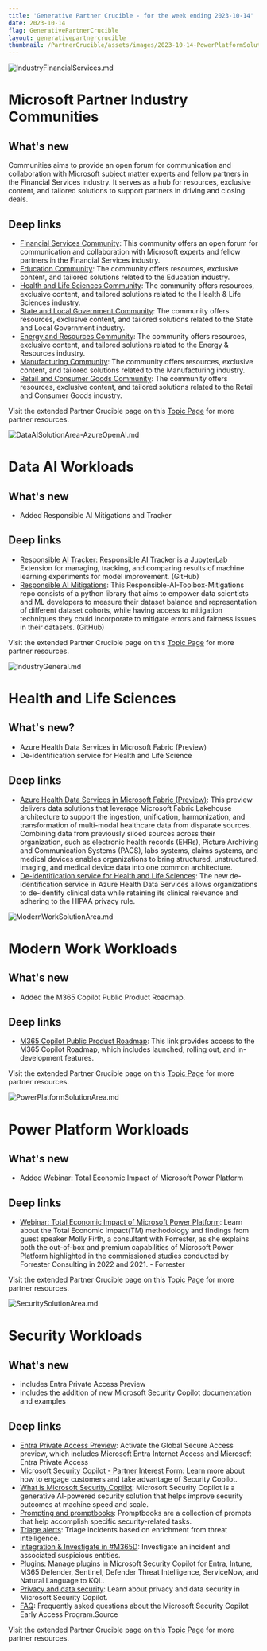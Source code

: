 ```yaml
---
title: 'Generative Partner Crucible - for the week ending 2023-10-14'
date: 2023-10-14
flag: GenerativePartnerCrucible
layout: generativepartnercrucible
thumbnail: /PartnerCrucible/assets/images/2023-10-14-PowerPlatformSolutionArea.md-image.png
---
```


![ IndustryFinancialServices.md ]( /PartnerCrucible/assets/images/2023-10-14-IndustryFinancialServices.md-image.png )

# Microsoft Partner Industry Communities

## What's new

Communities aims to provide an open forum for communication and collaboration with Microsoft subject matter experts and fellow partners in the Financial Services industry. It serves as a hub for resources, exclusive content, and tailored solutions to support partners in driving and closing deals.

## Deep links

- [Financial Services Community](https://forms.office.com/Pages/ResponsePage.aspx?id=v4j5cvGGr0GRqy180BHbRzZDvYmlXT5PsU642IZ8m31UQjlMRTU1RzRDV1NLSFExRUtFRU9PMVZONiQlQCN0PWcu): This community offers an open forum for communication and collaboration with Microsoft experts and fellow partners in the Financial Services industry. 
- [Education Community](https://forms.office.com/Pages/ResponsePage.aspx?id=v4j5cvGGr0GRqy180BHbRzZDvYmlXT5PsU642IZ8m31UNVZRQUM2WkE3TzE3Sk9TM1FaNEEySlNKTCQlQCN0PWcu): The community offers resources, exclusive content, and tailored solutions related to the Education industry.
- [Health and Life Sciences Community](https://forms.office.com/Pages/ResponsePage.aspx?id=v4j5cvGGr0GRqy180BHbRzZDvYmlXT5PsU642IZ8m31URTNMQUk0M1AxOVZMM0xLQzRRVzdQRkQ2RyQlQCN0PWcu): The community offers resources, exclusive content, and tailored solutions related to the Health & Life Sciences industry.
- [State and Local Government Community](https://forms.office.com/Pages/ResponsePage.aspx?id=v4j5cvGGr0GRqy180BHbRzZDvYmlXT5PsU642IZ8m31URFRNSk1VVE5aN09FOUcwMEVMRDdOQjRLQSQlQCN0PWcu): The community offers resources, exclusive content, and tailored solutions related to the State and Local Government industry.
- [Energy and Resources Community](https://forms.office.com/Pages/ResponsePage.aspx?id=v4j5cvGGr0GRqy180BHbRzZDvYmlXT5PsU642IZ8m31UODdJTUw1SDFNNEQwTFM4TE5TWFBGQVU1OSQlQCN0PWcu): The community offers resources, exclusive content, and tailored solutions related to the Energy & Resources industry.
- [Manufacturing Community](https://forms.office.com/Pages/ResponsePage.aspx?id=v4j5cvGGr0GRqy180BHbRzZDvYmlXT5PsU642IZ8m31URUZOTEcwMDlVS0JZNDJEN0NWVjNPV1JJUyQlQCN0PWcu): The community offers resources, exclusive content, and tailored solutions related to the Manufacturing industry.
- [Retail and Consumer Goods Community](https://forms.office.com/Pages/ResponsePage.aspx?id=v4j5cvGGr0GRqy180BHbRzZDvYmlXT5PsU642IZ8m31UQ1FYUEFLMlRKTUhSWkRNWEhVNzhNSENDNiQlQCN0PWcu): The community offers resources, exclusive content, and tailored solutions related to the Retail and Consumer Goods industry.

Visit the extended Partner Crucible page on this [Topic Page](https://lagimik.github.io/PartnerCrucible/IndustryGeneral) for more partner resources.

![ DataAISolutionArea-AzureOpenAI.md ]( /PartnerCrucible/assets/images/2023-10-14-DataAISolutionArea-AzureOpenAI.md-image.png )

# Data AI Workloads

## What's new

- Added Responsible AI Mitigations and Tracker
 
## Deep links

- [Responsible AI Tracker](https://github.com/microsoft/responsible-ai-toolbox-tracker): Responsible AI Tracker is a JupyterLab Extension for managing, tracking, and comparing results of machine learning experiments for model improvement. (GitHub)
- [Responsible AI Mitigations](https://github.com/microsoft/responsible-ai-toolbox-mitigations): This Responsible-AI-Toolbox-Mitigations repo consists of a python library that aims to empower data scientists and ML developers to measure their dataset balance and representation of different dataset cohorts, while having access to mitigation techniques they could incorporate to mitigate errors and fairness issues in their datasets. (GitHub)

Visit the extended Partner Crucible page on this [Topic Page](https://lagimik.github.io/PartnerCrucible/DataAISolutionArea-AzureOpenAI) for more partner resources.


![ IndustryGeneral.md ]( /PartnerCrucible/assets/images/2023-10-14-IndustryGeneral.md-image.png )

# Health and Life Sciences

## What's new?

- Azure Health Data Services in Microsoft Fabric (Preview)
- De-identification service for Health and Life Science

## Deep links

- [Azure Health Data Services in Microsoft Fabric (Preview)](https://www.microsoft.com/en-us/industry/blog/healthcare/2023/10/10/unlock-data-value-with-healthcare-data-solutions-in-microsoft-fabric/): This preview delivers data solutions that leverage Microsoft Fabric Lakehouse architecture to support the ingestion, unification, harmonization, and transformation of multi-modal healthcare data from disparate sources. Combining data from previously siloed sources across their organization, such as electronic health records (EHRs), Picture Archiving and Communication Systems (PACS), labs systems, claims systems, and medical devices enables organizations to bring structured, unstructured, imaging, and medical device data into one common architecture.
- [De-identification service for Health and Life Sciences](https://techcommunity.microsoft.com/t5/healthcare-and-life-sciences/announcing-a-de-identification-service-for-health-and-life/ba-p/3949712): The new de-identification service in Azure Health Data Services allows organizations to de-identify clinical data while retaining its clinical relevance and adhering to the HIPAA privacy rule.


![ ModernWorkSolutionArea.md ]( /PartnerCrucible/assets/images/2023-10-14-ModernWorkSolutionArea.md-image.png )

# Modern Work Workloads

## What's new

- Added the M365 Copilot Public Product Roadmap.

## Deep links
- [M365 Copilot Public Product Roadmap](https://aka.ms/M365CopilotRoadmap): This link provides access to the M365 Copilot Roadmap, which includes launched, rolling out, and in-development features.

Visit the extended Partner Crucible page on this [Topic Page](https://lagimik.github.io/PartnerCrucible/ModernWorkSolutionArea) for more partner resources.

![ PowerPlatformSolutionArea.md ]( /PartnerCrucible/assets/images/2023-10-14-PowerPlatformSolutionArea.md-image.png )

# Power Platform Workloads

## What's new

- Added Webinar: Total Economic Impact of Microsoft Power Platform

## Deep links

- [Webinar: Total Economic Impact of Microsoft Power Platform](https://info.microsoft.com/ww-landing-total-economic-impact-of-microsoft-power-platform.html?LCID=CEMA&ocid=AIDN%252FA_TWITTER_oo_spl100004655137456): Learn about the Total Economic Impact(TM) methodology and findings from guest speaker Molly Firth, a consultant with Forrester, as she explains both the out-of-box and premium capabilities of Microsoft Power Platform highlighted in the commissioned studies conducted by Forrester Consulting in 2022 and 2021. - Forrester

Visit the extended Partner Crucible page on this [Topic Page](https://lagimik.github.io/PartnerCrucible/PowerPlatformSolutionArea) for more partner resources.

![ SecuritySolutionArea.md ]( /PartnerCrucible/assets/images/2023-10-14-SecuritySolutionArea.md-image.png )

# Security Workloads

## What's new

-  includes Entra Private Access Preview
-  includes the addition of new Microsoft Security Copilot documentation and examples

## Deep links
- [Entra Private Access Preview](https://aka.ms/PrivateAccessPreview):  Activate the Global Secure Access preview, which includes Microsoft Entra Internet Access and Microsoft Entra Private Access
- [Microsoft Security Copilot - Partner Interest Form](http://aka.ms/securitycopilotpartner): Learn more about how to engage customers and take advantage of Security Copilot.
- [What is Microsoft Security Copilot](https://learn.microsoft.com/en-us/security-copilot/microsoft-security-copilot?view=o365-worldwide): Microsoft Security Copilot is a generative AI-powered security solution that helps improve security outcomes at machine speed and scale.
- [Prompting and promptbooks](https://learn.microsoft.com/en-us/security-copilot/prompting-security-copilot?view=o365-worldwide): Promptbooks are a collection of prompts that help accomplish specific security-related tasks.
- [Triage alerts](https://learn.microsoft.com/en-us/security-copilot/triage-alert-with-enriched-threat-intel?view=o365-worldwide): Triage incidents based on enrichment from threat intelligence.
- [Integration & Investigate in #M365D](https://learn.microsoft.com/en-us/security-copilot/investigate-incident-malicious-script?view=o365-worldwide): Investigate an incident and associated suspicious entities.
- [Plugins](https://learn.microsoft.com/en-us/security-copilot/manage-plugins?view=o365-worldwide&tabs=securitycopilotplugin): Manage plugins in Microsoft Security Copilot for Entra, Intune, M365 Defender, Sentinel, Defender Threat Intelligence, ServiceNow, and Natural Language to KQL.
- [Privacy and data security](https://learn.microsoft.com/en-us/security-copilot/privacy-data-security?view=o365-worldwide): Learn about privacy and data security in Microsoft Security Copilot.
- [FAQ](https://learn.microsoft.com/en-us/security-copilot/faq-security-copilot?view=o365-worldwide): Frequently asked questions about the Microsoft Security Copilot Early Access Program.Source 

Visit the extended Partner Crucible page on this [Topic Page](https://lagimik.github.io/PartnerCrucible/SecuritySolutionArea) for more partner resources.

